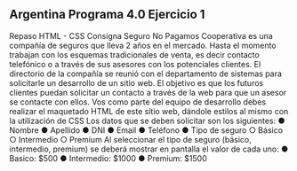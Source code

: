 Argentina Programa 4.0
Ejercicio 1
---------------------------------------------------------------------------------------------
Repaso HTML - CSS
Consigna
Seguro No Pagamos Cooperativa es una compañía de seguros que lleva 2 años en el mercado.
Hasta el momento trabajan con los esquemas tradicionales de venta, es decir contacto
telefónico o a través de sus asesores con los potenciales clientes.
El directorio de la compañía se reunió con el departamento de sistemas para solicitarle un
desarrollo de un sitio web. El objetivo es que los futuros clientes puedan solicitar un contacto
a través de la web para que un asesor se contacte con ellos.
Vos como parte del equipo de desarrollo debes realizar el maquetado HTML de este sitio web,
dándole estilos al mismo con la utilización de CSS
Los datos que se deben solicitar son los siguientes:
● Nombre
● Apellido
● DNI
● Email
● Teléfono
● Tipo de seguro
○ Básico
○ Intermedio
○ Premium
Al seleccionar el tipo de seguro (básico, intermedio, premium) se deberá mostrar en pantalla el
valor de cada uno:
● Basico: $500
● Intermedio: $1000
● Premium: $1500

